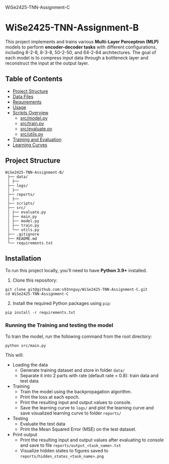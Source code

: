 WiSe2425-TNN-Assignment-C
# WiSe2425-TNN-Assignment-B

This project implements and trains various **Multi-Layer Perceptron (MLP)** models to perform **encoder-decoder tasks** with different configurations, including 8-2-8, 8-3-8, 50-2-50, and 64-2-64 architectures. The goal of each model is to compress input data through a bottleneck layer and reconstruct the input at the output layer.

## Table of Contents

- [Project Structure](#project-structure)
- [Data Files](#data-files)
- [Requirements](#requirements)
- [Usage](#usage)
- [Scripts Overview](#scripts-overview)
  - [src/model.py](#srcmodelpy)
  - [src/train.py](#srctrainpy)
  - [src/evaluate.py](#srcevaluatepy)
  - [src/utils.py](#srcutilspy)
- [Training and Evaluation](#training-and-evaluation)
- [Learning Curves](#learning-curves)

## Project Structure
```
WiSe2425-TNN-Assignment-B/
 ├── data/
 │ ├── 
 ├── logs/
 │ ├── 
 ├── reports/
 │ ├── 
 ├── scripts/
 ├── src/
 │ ├── evaluate.py
 │ ├── main.py
 │ ├── model.py
 │ ├── train.py
 │ └── utils.py
 ├── .gitignore
 ├── README.md
 └── requirements.txt
```
## Installation

To run this project locally, you'll need to have **Python 3.9+** installed.

1. Clone this repository:
```
git clone git@github.com:s93nnguy/WiSe2425-TNN-Assignment-C.git
cd WiSe2425-TNN-Assignment-C
```
2. Install the required Python packages using `pip`:
```
pip install -r requirements.txt
```
### Running the Training and testing the model
To train the model, run the following command from the root directory:
```
python src/main.py
```
This will:
- Loading the data
  - Generate training dataset and store in folder `data/` 
  - Separate it into 2 parts with rate (default rate = 0.8): train data and test data
- Training
  - Train the model using the backpropagation algorithm.
  - Print the loss at each epoch.
  - Print the resulting input and output values to console.
  - Save the learning curve to `logs/` and plot the learning curve and save visualized learning curve to folder `reports/`
- Testing
  - Evaluate the test data
  - Print the Mean Squared Error (MSE) on the test dataset.
- Print output
  - Print the resulting input and output values after evaluating to console and save to file `reports/output_<task_name>.txt`
  - Visualize hidden states to figures saved to `reports/hidden_states_<task_name>.png`
